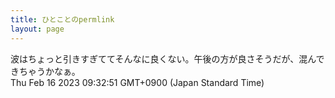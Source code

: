 ```yaml
---
title: ひとことのpermlink
layout: page
---
```

<div class="box" dt="1676507571036">
  波はちょっと引きすぎててそんなに良くない。午後の方が良さそうだが、混んできちゃうかなぁ。
  <div class="content is-small">Thu Feb 16 2023 09:32:51 GMT+0900 (Japan Standard Time)</div>
</div>